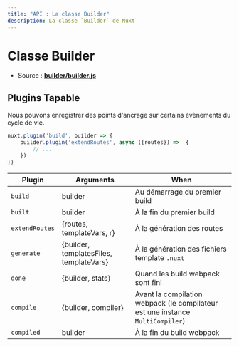 ```yaml
---
title: "API : La classe Builder"
description: La classe `Builder` de Nuxt
---
```


# Classe Builder

- Source : **[builder/builder.js](https://github.com/nuxt/nuxt.js/blob/dev/lib/builder/builder.js)**


## Plugins Tapable

Nous pouvons enregistrer des points d'ancrage sur certains évènements du cycle de vie.

```js
nuxt.plugin('build', builder => {
    builder.plugin('extendRoutes', async ({routes}) =>  {
        // ...
    })
})
```

Plugin         | Arguments                               | When
---------------|-----------------------------------------|-------------------------------------------------------------------------------
`build`        | builder                                 | Au démarrage du premier build
`built`        | builder                                 | À la fin du premier build
`extendRoutes` | {routes, templateVars, r}               | À la génération des routes
`generate`     | {builder, templatesFiles, templateVars} | À la génération des fichiers template `.nuxt`
`done`         | {builder, stats}                        | Quand les build webpack sont fini
`compile`      | {builder, compiler}                     | Avant la compilation webpack (le compilateur est une instance `MultiCompiler`)
`compiled`     | builder                                 | À la fin du build webpack
